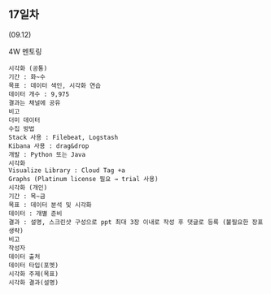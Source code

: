 ## 17일차
(09.12)

4W 멘토링

    시각화 (공통)
    기간 : 화~수
    목표 : 데이터 색인, 시각화 연습
    데이터 개수 : 9,975
    결과는 채널에 공유
    비고
    더미 데이터
    수집 방법
    Stack 사용 : Filebeat, Logstash
    Kibana 사용 : drag&drop
    개발 : Python 또는 Java
    시각화
    Visualize Library : Cloud Tag +a
    Graphs (Platinum license 필요 → trial 사용)
    시각화 (개인)
    기간 : 목~금
    목표 : 데이터 분석 및 시각화
    데이터 : 개별 준비
    결과 : 설명, 스크린샷 구성으로 ppt 최대 3장 이내로 작성 후 댓글로 등록 (불필요한 장표 생략)
    비고
    작성자
    데이터 출처
    데이터 타입(포멧)
    시각화 주제(목표)
    시각화 결과(설명)